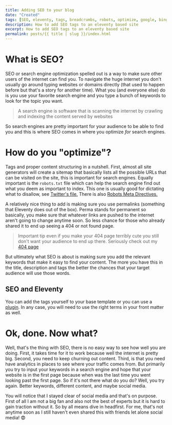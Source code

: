 ```yaml
---
title: Adding SEO to your blog
date: "Created"
tags: [SEO, eleventy, tags, breadcrumbs, robots, optimize, google, bing, permalinks ]
description: How to add SEO tags to an eleventy based site 
excerpt: How to add SEO tags to an eleventy based site
permalink: posts/{{ title | slug }}/index.html
---
```

  
# What is SEO?

SEO or search engine optimization spelled out is a way to make sure other users of the internet can find you. To navigate the huge internet you don't usually go around typing websites or domains directly (that used to happen before but that's a story for another time). What you (and everyone else) do is you use your favorite search engine and you type a bunch of keywords to look for the topic you want.

> A search engine is software that is scanning the internet by crawling and indexing the content served by websites

So search engines are pretty important for your audience to be able to find you and this is where SEO comes in where you optimize *for* search engines. 

# How do you "optimize"?

Tags and proper content structuring in a nutshell. First, almost all site generators will create a sitemap that basically lists all the possible URLs that can be visited on the site, this is important for search engines. Equally important is the `robots.txt` file which can help the search engine find out what you deem as important to index. This one is usually good for dictating what to disallow, see [Twitter's file.](https://twitter.com/robots.txt) There is also [Robots Meta Directives.](https://www.searchenginejournal.com/technical-seo/meta-robots-tags-robots-txt/)

A relatively nice thing to add is making sure you use permalinks (something that Eleventy does out of the box). Perma stands for permanent so basically, you make sure that whatever links are pushed to the internet aren't going to change anytime soon. So less chance for those who already shared it to end up seeing a 404 or not found page. 

> Important tip even if you make your 404 page terribly cute you still don't want your audience to end up there. Seriously check out my [404 page](https://www.devimposter.tech/404.html)


But ultimately what SEO is about is making sure you add the relevant keywords that make it easy to find your content. The more you have this in the title, description and tags the better the chances that your target audience will use those words.

## SEO and Eleventy
You can add the tags yourself to your base template or you can use a [plugin](https://github.com/artstorm/eleventy-plugin-seo). In any case, you will need to use the right terms in your front matter as well. 


# Ok, done. Now what?

Well, that's the thing with SEO, there is no easy way to see how well you are doing. First, it takes time for it to work because well the internet is pretty big. Second, you need to keep churning out content. Third, is that you need have analytics in places to see where your traffic comes from. But primarily you try to input your keywords in a search engine and hope that your website is in the first page because when was the last time you went looking past the first page. So if it's not there what do you do? Well, you try again. Better keywords, different content, and maybe social media.

You will notice that I stayed clear of social media and that's on purpose. First of all I am not a big fan and also not the best of experts but it is hard to gain traction without it. So by all means dive in headfirst. For me, that's not anytime soon as I still haven't even shared this with friends let alone social media! 😨